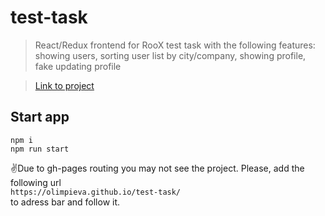 # test-task

> React/Redux frontend for RooX test task with the following features: showing users, sorting user list by city/company, showing profile, fake updating profile

>  [Link to project](https://olimpieva.github.io/test-task/)

## Start app   

`npm i`  
`npm run start`  
     
      

✌️Due to gh-pages routing you may not see the project. Please, add the following url  
`https://olimpieva.github.io/test-task/`    
 to adress bar and follow it.
